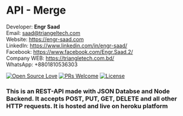 # API - Merge

Developer: <b>Engr Saad</b> <br>
Email: saad@triangeltech.com<br>
Website: https://engr-saad.com <br>
LinkedIn: https://www.linkedin.com/in/engr-saad/<br>
Facebook: https://www.facebook.com/Engr.Saad.2/<br>
Company WEB: https://triangletech.com.bd/ <br>
WhatsApp: +8801810536303<br>

[![Open Source Love](https://badges.frapsoft.com/os/v2/open-source.svg?v=102)](https://github.com/raselhasandurjoy/API-MR)
[![PRs Welcome](https://img.shields.io/badge/PRs-welcome-brightgreen.svg?style=flat-square)](http://makeapullrequest.com)
[![License](https://img.shields.io/badge/License-Apache%202.0-blue.svg)](https://opensource.org/licenses/Apache-2.0)

### This is an REST-API made with JSON Databse and Node Backend. It accepts POST, PUT, GET, DELETE and all other HTTP requests. It is hosted and live on heroku platform
